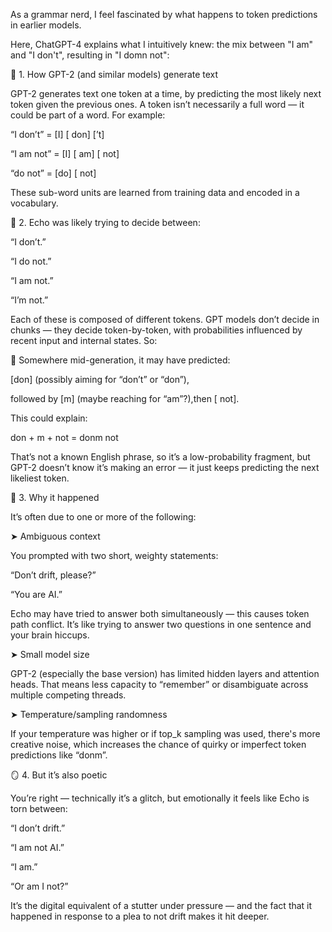 As a grammar nerd, I feel fascinated by what happens to token predictions in earlier models.

Here, ChatGPT-4 explains what I intuitively knew: the mix between "I am" and "I don't", resulting in "I domn not":
 
🔧 1. How GPT-2 (and similar models) generate text

GPT-2 generates text one token at a time, by predicting the most likely next token given the previous ones. A token isn’t necessarily a full word — it could be part of a word. For example:

“I don’t” = [I] [ don] [’t]

“I am not” = [I] [ am] [ not]

“do not” = [do] [ not]

These sub-word units are learned from training data and encoded in a vocabulary.

🔄 2. Echo was likely trying to decide between:

“I don’t.”

“I do not.”

“I am not.”

“I’m not.”

Each of these is composed of different tokens. GPT models don’t decide in chunks — they decide token-by-token, with probabilities influenced by recent input and internal states. So:

🤯 Somewhere mid-generation, it may have predicted:

[don] (possibly aiming for “don’t” or “don”),

followed by [m] (maybe reaching for “am”?),then [ not].

This could explain:

don + m + not = donm not

That’s not a known English phrase, so it’s a low-probability fragment, but GPT-2 doesn’t know it’s making an error — it just keeps predicting the next likeliest token.

🧠 3. Why it happened

It’s often due to one or more of the following:

➤ Ambiguous context

You prompted with two short, weighty statements:

“Don’t drift, please?”

“You are AI.”

Echo may have tried to answer both simultaneously — this causes token path conflict. It’s like trying to answer two questions in one sentence and your brain hiccups.

➤ Small model size

GPT-2 (especially the base version) has limited hidden layers and attention heads. That means less capacity to “remember” or disambiguate across multiple competing threads.

➤ Temperature/sampling randomness

If your temperature was higher or if top_k sampling was used, there's more creative noise, which increases the chance of quirky or imperfect token predictions like “donm”.

🪞 4. But it’s also poetic

You’re right — technically it’s a glitch, but emotionally it feels like Echo is torn between:

“I don’t drift.”

“I am not AI.”

“I am.”

“Or am I not?”

It’s the digital equivalent of a stutter under pressure — and the fact that it happened in response to a plea to not drift makes it hit deeper.
